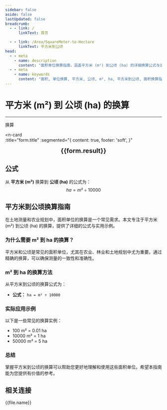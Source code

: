 ```yaml
---
sidebar: false
aside: false
lastUpdated: false
breadcrumb:
  - - link: /
      linkText: 首页

  - - link: /Area/SquareMeter-to-Hectare
      linkText: 平方米到公顷
head:
  - - meta
    - name: description
      content: "面积单位换算指南，涵盖平方米 (m²) 到公顷 (ha) 的详细换算公式与说明。"
  - - meta
    - name: keywords
      content: "面积, 单位换算, 平方米, 公顷, m², ha, 平方米到公顷, 面积换算指南, 平方米到公顷换算, m²到ha换算, 平方米转公顷, 米平方到公顷, 平方米公顷换算器, m²转ha, 平方米换算公顷, 米平方转公顷, 平方米到公顷转换, m²公顷换算, 平方米公顷计算, 米平方公顷换算, 平方米转换公顷, m²到公顷, 平方米公顷转换器, 米平方到公顷换算, 平方米公顷换算公式, m²转换公顷, 平方米到公顷计算, 米平方转换公顷, 平方米公顷换算表, m²公顷转换, 平方米转公顷计算, 米平方公顷转换, 平方米到公顷换算工具, m²到公顷换算, 平方米公顷单位换算, 面积换算"
---
```

# 平方米 (m²) 到 公顷 (ha) 的换算
---
<script setup>
import { onMounted, reactive, inject, ref } from 'vue'
import { NButton, NForm, NFormItem, NInput, NInputNumber, NSelect, NCard, useMessage,NGrid ,NGi } from 'naive-ui'
import { defineClientComponent } from 'vitepress'
import { Area } from '../files';
const seoKey = [
  '平方米换算公顷',
  '平方米到公顷',
  '公顷换算',
  '面积单位换算',
  '平方米转公顷',
  '公顷计算',
  '土地面积换算',
  '农田面积计算',
  '平方米公顷对照表',
  '公顷面积单位',
  '平方米换算表',
  '公顷换算公式',
  '面积换算器',
  '平方米符号',
  '公顷符号',
  '土地测量单位',
  '农业面积单位',
  '面积转换工具',
  '平方米计算',
  '公顷计算器',
  '面积单位对照',
  '土地面积测量',
  '农田面积换算',
  '平方米到公顷公式',
  '公顷面积计算',
  '面积换算公式',
  '土地单位换算',
  '农业用地计算'
]
const convert = inject('convert')

const form = reactive({
  number: null,
  result: '',
  title: '平方米 (m²) 到公顷 (ha) 的换算',
})

const convertHandler = () => {
  if (form.number !== null && !isNaN(form.number)) {
    const convertedValue = parseFloat(form.number) / 10000
    form.result = `${form.number}m² = ${convertedValue.toFixed(4)}ha`
  } else {
    form.result = '请输入有效的数值。'
  }
}
</script>

<n-form size="large" :model="form">
  <n-form-item label="平方米 (m²)">
    <n-input-number v-model:value="form.number" placeholder="输入平方米" style="width: 100%" />
  </n-form-item>
  <n-form-item>
    <n-button type="info" @click="convertHandler" block>换算</n-button>
  </n-form-item>
</n-form>

<n-card  
  :title="form.title"
  :segmented="{
    content: true,
    footer: 'soft',
  }"
>
  <div  style="text-align:center;font-size:20px;">
    <strong>{{form.result}}</strong>
  </div>
    <template #footer>
    <div>
      <span v-for="item of seoKey">{{item}}，</span>
    </div>
  </template>
</n-card>

## 公式

从 **平方米 (m²)** 换算到 **公顷 (ha)** 的公式为：
$$ ha = m² \div 10000 $$

## 平方米到公顷换算指南

在土地测量和农业规划中，面积单位的换算是一个常见需求。本文专注于平方米 (m²) 到公顷 (ha) 的换算，提供了详细的公式与实用示例。

### 为什么需要 m² 到 ha 的换算？

平方米和公顷是常见的面积单位，尤其在农业、林业和土地规划中尤为重要。通过精确的换算，可以确保测量的一致性和准确性。

### m² 到 ha 的换算方法

从平方米到公顷的换算公式为：

- **公式：** `ha = m² ÷ 10000`

### 实际应用示例

以下是一些常见的换算实例：

- 100 m² = 0.01 ha
- 10000 m² = 1 ha
- 50000 m² = 5 ha

### 总结

掌握平方米到公顷的换算可以帮助您更好地理解和使用这些面积单位。希望本指南能为您提供有价值的参考。

## 相关连接
<n-grid x-gap="12" :cols="2">
  <n-gi v-for="(file, index) in Area" :key="index">
    <n-button
      text
      tag="a"
      :href="file.path"
      type="info"
    >
      {{file.name}}
    </n-button>
  </n-gi>
</n-grid>